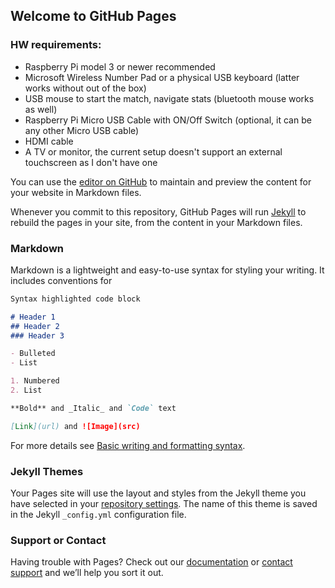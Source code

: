 ## Welcome to GitHub Pages

###  HW requirements:
- Raspberry Pi model 3 or newer recommended
- Microsoft Wireless Number Pad or a physical USB keyboard (latter works without out of the box) 
- USB mouse to start the match, navigate stats (bluetooth mouse works as well)
- Raspberry Pi Micro USB Cable with ON/Off Switch (optional, it can be any other Micro USB cable)
- HDMI cable
- A TV or monitor, the current setup doesn't support an external touchscreen as I don't have one



You can use the [editor on GitHub](https://github.com/miklos-szel/rpi-darts-scorer/edit/gh-pages/index.md) to maintain and preview the content for your website in Markdown files.

Whenever you commit to this repository, GitHub Pages will run [Jekyll](https://jekyllrb.com/) to rebuild the pages in your site, from the content in your Markdown files.

### Markdown

Markdown is a lightweight and easy-to-use syntax for styling your writing. It includes conventions for

```markdown
Syntax highlighted code block

# Header 1
## Header 2
### Header 3

- Bulleted
- List

1. Numbered
2. List

**Bold** and _Italic_ and `Code` text

[Link](url) and ![Image](src)
```

For more details see [Basic writing and formatting syntax](https://docs.github.com/en/github/writing-on-github/getting-started-with-writing-and-formatting-on-github/basic-writing-and-formatting-syntax).

### Jekyll Themes

Your Pages site will use the layout and styles from the Jekyll theme you have selected in your [repository settings](https://github.com/miklos-szel/rpi-darts-scorer/settings/pages). The name of this theme is saved in the Jekyll `_config.yml` configuration file.

### Support or Contact

Having trouble with Pages? Check out our [documentation](https://docs.github.com/categories/github-pages-basics/) or [contact support](https://support.github.com/contact) and we’ll help you sort it out.
